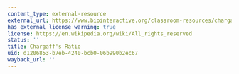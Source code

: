 ```yaml
---
content_type: external-resource
external_url: https://www.biointeractive.org/classroom-resources/chargaffs-ratio
has_external_license_warning: true
license: https://en.wikipedia.org/wiki/All_rights_reserved
status: ''
title: Chargaff's Ratio
uid: d1206853-b7eb-4240-bcb0-06b990b2ec67
wayback_url: ''
---
```

